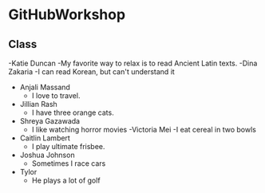
# GitHubWorkshop

## Class

-Katie Duncan
    -My favorite way to relax is to read Ancient Latin texts.
-Dina Zakaria
    -I can read Korean, but can't understand it
- Anjali Massand
  - I love to travel.
- Jillian Rash
    - I have three orange cats.
- Shreya Gazawada
    - I like watching horror movies
-Victoria Mei
    -I eat cereal in two bowls
- Caitlin Lambert
    - I play ultimate frisbee.
- Joshua Johnson
    - Sometimes I race cars
- Tylor 
    - He plays a lot of golf


